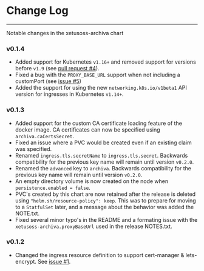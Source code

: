 # Change Log
---
Notable changes in the xetusoss-archiva chart

### v0.1.4
* Added support for Kubernetes `v1.16+` and removed support for versions before `v1.9` (see [pull request #4](https://github.com/xetus-oss/helm-charts/pull/4)).
* Fixed a bug with the `PROXY_BASE_URL` support when not including a customPort (see [issue #5](https://github.com/xetus-oss/helm-charts/issues/5))
* Added the support for using the new `networking.k8s.io/v1beta1` API version for ingresses in Kubernetes `v1.14+`.

### v0.1.3
* Added support for the custom CA certificate loading feature of the docker image. CA certificates can now be specified using `archiva.caCertsSecret`.
* Fixed an issue where a PVC would be created even if an existing claim was specified.
* Renamed `ingress.tls.secretName` to `ingress.tls.secret`. Backwards compatibility for the previous key name will remain until version `v0.2.0`.
* Renamed the `advanced` key to `archiva`. Backwards compatibility for the previous key name will remain until version `v0.2.0`.
* An empty directory volume is now created on the node when `persistence.enabled = false`.
* PVC's created by this chart are now retained after the release is deleted using `"helm.sh/resource-policy": keep`. This was to prepare for moving to a `StatfulSet` later, and a message about the behavior was added the NOTE.txt.
* Fixed several minor typo's in the README and a formating issue with the `xetusoss-archiva.proxyBaseUrl` used in the release NOTES.txt.

### v0.1.2
* Changed the ingress resource definition to support cert-manager & lets-encrypt. See [issue #1](https://github.com/xetus-oss/helm-charts/issues/1).
